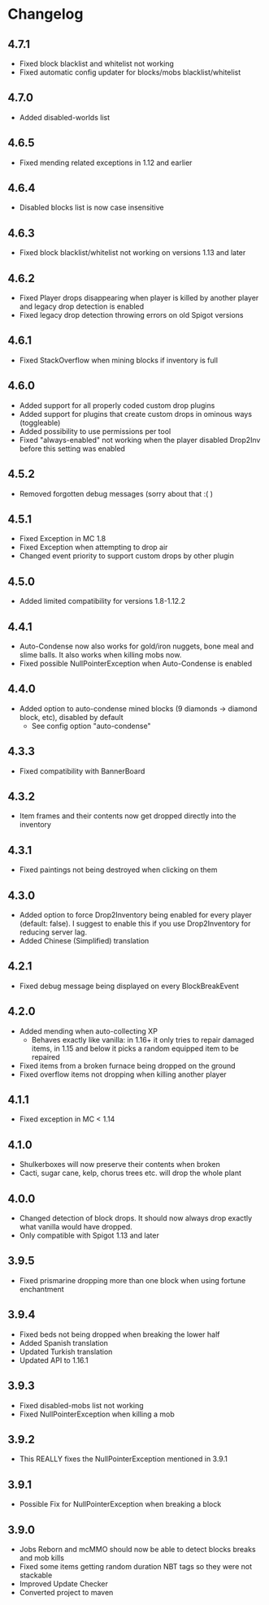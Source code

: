 # Changelog

## 4.7.1
- Fixed block blacklist and whitelist not working
- Fixed automatic config updater for blocks/mobs blacklist/whitelist

## 4.7.0
- Added disabled-worlds list

## 4.6.5
- Fixed mending related exceptions in 1.12 and earlier

## 4.6.4
- Disabled blocks list is now case insensitive

## 4.6.3
- Fixed block blacklist/whitelist not working on versions 1.13 and later

## 4.6.2
- Fixed Player drops disappearing when player is killed by another player and legacy drop detection is enabled
- Fixed legacy drop detection throwing errors on old Spigot versions

## 4.6.1
- Fixed StackOverflow when mining blocks if inventory is full

## 4.6.0
- Added support for all properly coded custom drop plugins
- Added support for plugins that create custom drops in ominous ways (toggleable)
- Added possibility to use permissions per tool
- Fixed "always-enabled" not working when the player disabled Drop2Inv before this setting was enabled

## 4.5.2
- Removed forgotten debug messages (sorry about that :( )

## 4.5.1
- Fixed Exception in MC 1.8
- Fixed Exception when attempting to drop air
- Changed event priority to support custom drops by other plugin

## 4.5.0
- Added limited compatibility for versions 1.8-1.12.2

## 4.4.1
- Auto-Condense now also works for gold/iron nuggets, bone meal and slime balls. It also works when killing mobs now.
- Fixed possible NullPointerException when Auto-Condense is enabled

## 4.4.0
- Added option to auto-condense mined blocks (9 diamonds -> diamond block, etc), disabled by default
  - See config option "auto-condense"

## 4.3.3
- Fixed compatibility with BannerBoard

## 4.3.2
- Item frames and their contents now get dropped directly into the inventory

## 4.3.1
- Fixed paintings not being destroyed when clicking on them

## 4.3.0
- Added option to force Drop2Inventory being enabled for every player (default: false). I suggest to enable this if you use Drop2Inventory for reducing server lag.
- Added Chinese (Simplified) translation

## 4.2.1
- Fixed debug message being displayed on every BlockBreakEvent

## 4.2.0
- Added mending when auto-collecting XP
  - Behaves exactly like vanilla: in 1.16+ it only tries to repair damaged items, in 1.15 and below it picks a random equipped item to be repaired
- Fixed items from a broken furnace being dropped on the ground
- Fixed overflow items not dropping when killing another player

## 4.1.1
- Fixed exception in MC < 1.14

## 4.1.0
- Shulkerboxes will now preserve their contents when broken
- Cacti, sugar cane, kelp, chorus trees etc. will drop the whole plant

## 4.0.0
- Changed detection of block drops. It should now always drop exactly what vanilla would have dropped.
- Only compatible with Spigot 1.13 and later

## 3.9.5
- Fixed prismarine dropping more than one block when using fortune enchantment

## 3.9.4
- Fixed beds not being dropped when breaking the lower half
- Added Spanish translation
- Updated Turkish translation
- Updated API to 1.16.1

## 3.9.3
- Fixed disabled-mobs list not working
- Fixed NullPointerException when killing a mob 

## 3.9.2
- This REALLY fixes the NullPointerException mentioned in 3.9.1

## 3.9.1
- Possible Fix for NullPointerException when breaking a block

## 3.9.0
- Jobs Reborn and mcMMO should now be able to detect blocks breaks and mob kills
- Fixed some items getting random duration NBT tags so they were not stackable
- Improved Update Checker
- Converted project to maven